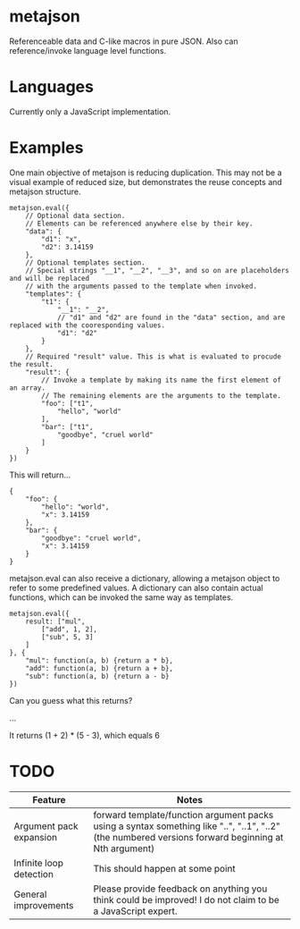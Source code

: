# metajson
Referenceable data and C-like macros in pure JSON. Also can reference/invoke language level functions.

# Languages
Currently only a JavaScript implementation.

# Examples

One main objective of metajson is reducing duplication. This may not be a visual example of reduced size, but demonstrates the reuse concepts and metajson structure.

~~~
metajson.eval({
	// Optional data section.
	// Elements can be referenced anywhere else by their key.
	"data": {
		"d1": "x",
		"d2": 3.14159
	},
	// Optional templates section.
	// Special strings "__1", "__2", "__3", and so on are placeholders and will be replaced
	// with the arguments passed to the template when invoked.
	"templates": {
		"t1": {
			"__1": "__2",
			// "d1" and "d2" are found in the "data" section, and are replaced with the cooresponding values.
			"d1": "d2"	
		}
	},
	// Required "result" value. This is what is evaluated to procude the result.
	"result": {
		// Invoke a template by making its name the first element of an array.
		// The remaining elements are the arguments to the template.
		"foo": ["t1",
			"hello", "world"
		],
		"bar": ["t1",
			"goodbye", "cruel world"
		]
	}
})

~~~

This will return...

~~~
{
	"foo": {
		"hello": "world",
		"x": 3.14159
	},
	"bar": {
		"goodbye": "cruel world",
		"x": 3.14159
	}
}
~~~

metajson.eval can also receive a dictionary, allowing a metajson object to refer to some predefined values. A dictionary can also contain actual functions, which can be invoked the same way as templates.

~~~
metajson.eval({
	result: ["mul",
		["add", 1, 2],
		["sub", 5, 3]
	]
}, {
	"mul": function(a, b) {return a * b},
	"add": function(a, b) {return a + b},
	"sub": function(a, b) {return a - b}
})
~~~

Can you guess what this returns?

...

It returns (1 + 2) * (5 - 3), which equals 6

# TODO
Feature | Notes
------------- | -------------
Argument pack expansion | forward template/function argument packs using a syntax something like "..", "..1", "..2" (the numbered versions forward beginning at Nth argument)
Infinite loop detection | This should happen at some point
General improvements | Please provide feedback on anything you think could be improved! I do not claim to be a JavaScript expert.
